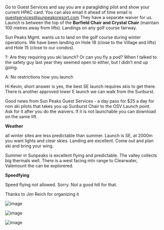Go to Guest Services and say you are a paragliding pilot and show your current HPAC card.  You can also email it ahead of time email is [guestservices@sunpeaksresort.com](guestservices@sunpeaksresort.com)  They have a separate waiver for us.  Launch is between the top of the **Burfield Chair and Crystal Chair** (maintain 100 metres away from lifts).  Landings on any golf course fairway.

Sun Peaks Mgmt. wants us to land on the golf course during winter operations.  We have been landing on Hole 18 (close to the Village and lifts) and Hole 15 (close to our condos).

?: Are they requiring you ski launch? Or can you fly a pod? When I talked to the safety guy last year they seemed open to either, but I didn’t end up going.

A: No restrictions how you launch

Hi Kevin, short answer is yes, the best SE launch requires skis to get there. There is another approved lower E  launch we can walk from the Sunburst.

Good news from Sun Peaks Guest Services - a day pass for $25 a day for non ski pilots that takes you up Sunburst Chair to the OSV Launch point. Ask for it after you do the waivers. If it is not launchable you can download on the same lift.

**Weather**

all winter sites are less predictable than summer. Launch is SE, at 2000m you want lights and clear skies. Landing are excellent. Come out and plan ski and bring your wing.

Summer in Sunpeaks is excellent flying and predictable. The valley collects big  thermals well. There is a west facing mtn range to Clearwater,  Valemount the can be explorered.

**Speedfying**

Speed flying not allowed. Sorry. Not a good hill for that.

Thanks to Jim Reich for organizing it

![image](https://user-images.githubusercontent.com/699627/109249470-9b5b7d80-779c-11eb-94e4-acc084b771d6.jpeg)

![image](https://user-images.githubusercontent.com/699627/109249507-add5b700-779c-11eb-9cc0-1f4313befb90.jpeg)

![image](https://user-images.githubusercontent.com/699627/109249524-b4642e80-779c-11eb-831b-a089200bd97c.jpeg)

